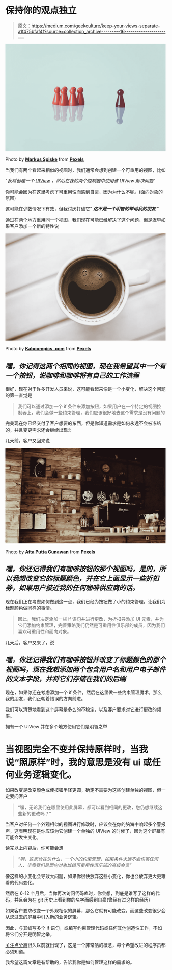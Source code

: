 # 保持你的观点独立

> 原文：<https://medium.com/geekculture/keep-your-views-separate-a1f475bfaf4f?source=collection_archive---------16----------------------->

![](img/d1e17daed245e5cc72563ce1f13022b4.png)

Photo by [**Markus Spiske**](https://www.pexels.com/@markusspiske?utm_content=attributionCopyText&utm_medium=referral&utm_source=pexels) from [**Pexels**](https://www.pexels.com/photo/one-black-chess-piece-separated-from-red-pawn-chess-pieces-1679618/?utm_content=attributionCopyText&utm_medium=referral&utm_source=pexels)

当我们有两个看起来相似的视图时，我们通常会想到创建一个可重用的视图，比如

"*我将创建一个* [*UIView*](https://developer.apple.com/documentation/uikit/uiview) *，然后在我的两个控制器中使用该 UIView 解决问题*"

你可能会因为在这里考虑了可重用性而感到自豪，因为为什么不呢。(面向对象的氛围)

这可能在少数情况下有效，但我讨厌打破它" ***这不是一个明智的举动我的朋友*** "

通过在两个地方重用同一个视图，我们现在可能已经解决了这个问题，但是迟早如果客户添加一个新的特性说

![](img/1297c56047270692dc4e0ab67af85c31.png)

Photo by [**Kaboompics .com**](https://www.pexels.com/@kaboompics?utm_content=attributionCopyText&utm_medium=referral&utm_source=pexels) from [**Pexels**](https://www.pexels.com/photo/happy-coffee-6347/?utm_content=attributionCopyText&utm_medium=referral&utm_source=pexels)

## *嘿，你记得这两个相同的视图，现在我希望其中一个有一个按钮，说咖啡和咖啡将有自己的工作流程*

很好，现在对于许多开发人员来说，这可能看起来像是一个小变化，解决这个问题的第一直觉是

> 我们可以通过添加一个 if 条件来添加按钮，如果用户在一个特定的视图控制器上，我们会做一些约束管理，我们应该很好地去这个需求是没有问题的

完美现在你已经交付了客户想要的东西，但是你知道需求是如何永远不会被冻结的，并且变更需求还会继续出现🙄

几天前，客户又回来说

![](img/213168051b476e763e6ba75b375eb714.png)

Photo by [**Afta Putta Gunawan**](https://www.pexels.com/@apgpotr?utm_content=attributionCopyText&utm_medium=referral&utm_source=pexels) from [**Pexels**](https://www.pexels.com/photo/assorted-decors-with-brown-rack-inside-store-683039/?utm_content=attributionCopyText&utm_medium=referral&utm_source=pexels)

## *嘿，你还记得我们有咖啡按钮的那个视图吗，是的，所以我想改变它的标题颜色，并在它上面显示一些折扣券，如果用户接近我的任何咖啡供应商的话。*

现在我们正在考虑如何做到这一点，我们已经为按钮做了小的约束管理，让我们为标题颜色做同样的事情。

> 因此，我们决定添加一些 if 语句并进行更改，为折扣券添加 UI 元素，并为它们添加约束管理，完善策略我们仍然是可重用性俱乐部的成员，因为我们喜欢可重用性和面向对象。

几天后，客户又来了，说

## *嘿，你还记得我们有咖啡按钮并改变了标题颜色的那个视图吗，现在我想添加两个包含用户名和用户电子邮件的文本字段，并将它们存储在我们的后端*

现在，如果你还在考虑添加一个 if 条件，然后在这里做一些约束管理魔术，那么我的朋友，我们正朝着错误的方向前进。

我们可以清楚地看到这个屏幕是多么的不稳定，以及客户要求对它进行更改的频率。

拥有一个 UIView 并在多个地方使用它们是明智之举

# 当视图完全不变并保持原样时，当我说“照原样”时，我的意思是没有 ui 或任何业务逻辑变化。

如果改变是改变颜色或使按钮半径更圆，确定不需要为这些创建单独的视图，但一定要问客户

> “嘿，无论我们在哪里使用此屏幕，都可以看到相同的更改，您仍想继续这些新的更改吗？”

当客户对任何一个外观相似的视图进行修改时，应该会在你的脑海中响起多个警报声，这表明现在是你应该为它创建一个单独的 UIView 的时候了，因为这个屏幕有可能会发生变化。

读完以上内容后，你可能会想

> *“啊，这家伙在说什么，一个小的约束管理，如果条件永远不会伤害任何人，毕竟我们是面向对象城镇可重用性俱乐部的高级会员”*

像这样的小变化会导致大问题，如果你很快放弃这些小变化，你也会放弃更大更难看的代码变化。

然后在 6-12 个月后，当你再次访问代码库时，你会想，到底是谁写了这样的代码，并且会为在 git 历史上看到你的名字而感到自豪(曾经有过这样的经历)

如果客户要求改变一个外观相似的屏幕，那么它就有可能改变，而这些改变很少会从您过去的屏幕中引入新的业务逻辑。

因此，与其编写多个 if 语句，或编写约束管理代码或任何其他创造性工作，不如将它们分开是明智之举。

[关注点分离](https://en.wikipedia.org/wiki/Separation_of_concerns)很久以前就出现了，这是一个非常酷的概念，每个希望改进的程序员都必须知道。

我希望这篇文章是有帮助的，告诉我你是如何管理这样的需求的。